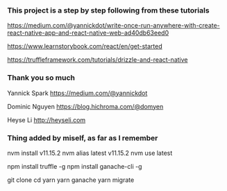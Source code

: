### This project is a step by step following from these tutorials

https://medium.com/@yannickdot/write-once-run-anywhere-with-create-react-native-app-and-react-native-web-ad40db63eed0
 
https://www.learnstorybook.com/react/en/get-started

https://truffleframework.com/tutorials/drizzle-and-react-native


### Thank you so much 

Yannick Spark
https://medium.com/@yannickdot

Dominic Nguyen
https://blog.hichroma.com/@domyen

Heyse Li
http://heyseli.com



### Thing added by miself, as far as I remember

nvm install v11.15.2
nvm alias latest v11.15.2
nvm use latest


npm install truffle -g 
npm install ganache-cli -g 

git clone 
cd 
yarn
yarn ganache
yarn migrate


